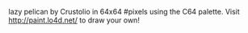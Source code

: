 lazy pelican by Crustolio in 64x64 #pixels using the C64 palette. Visit http://paint.lo4d.net/ to draw your own! 